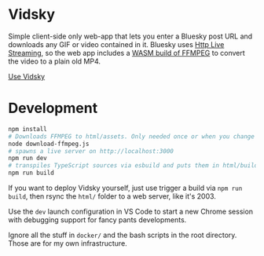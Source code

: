 # Vidsky
Simple client-side only web-app that lets you enter a Bluesky post URL and downloads any GIF or video contained in it. Bluesky uses [Http Live Streaming](https://en.wikipedia.org/wiki/HTTP_Live_Streaming), so the web app includes a [WASM build of FFMPEG](https://github.com/ffmpegwasm/ffmpeg.wasm) to convert the video to a plain old MP4.

[Use Vidsky](https://vidsky.mariozechner.at)

# Development
```bash
npm install
# Downloads FFMPEG to html/assets. Only needed once or when you change the FFMPEG version
node download-ffmpeg.js
# spawns a live server on http://localhost:3000
npm run dev
# transpiles TypeScript sources via esbuild and puts them in html/build
npm run build
```

If you want to deploy Vidsky yourself, just use trigger a build via `npm run build`, then rsync the `html/` folder to a web server, like it's 2003.

Use the `dev` launch configuration in VS Code to start a new Chrome session with debugging support for fancy pants developments.

Ignore all the stuff in `docker/` and the bash scripts in the root directory. Those are for my own infrastructure.
